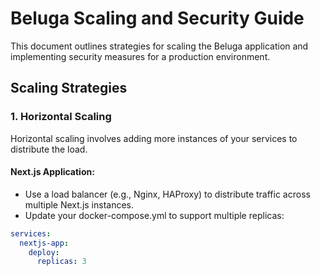 # Beluga Scaling and Security Guide

This document outlines strategies for scaling the Beluga application and implementing security measures for a production environment.

## Scaling Strategies

### 1. Horizontal Scaling

Horizontal scaling involves adding more instances of your services to distribute the load.

#### Next.js Application:
- Use a load balancer (e.g., Nginx, HAProxy) to distribute traffic across multiple Next.js instances.
- Update your docker-compose.yml to support multiple replicas:

```yaml
services:
  nextjs-app:
    deploy:
      replicas: 3

```